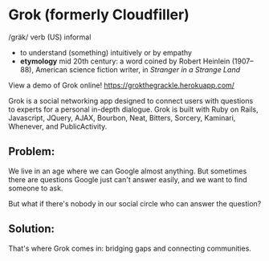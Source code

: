 # Grok (formerly Cloudfiller)
/ɡräk/
verb (US) informal
  - to understand (something) intuitively or by empathy
  - **etymology** mid 20th century: a word coined by Robert Heinlein (1907–88), American science fiction writer, in *Stranger in a Strange Land*

View a demo of Grok online!
https://grokthegrackle.herokuapp.com/

Grok is a social networking app designed to connect users with questions to
experts for a personal in-depth dialogue. Grok is built with Ruby on Rails,
Javascript, JQuery, AJAX, Bourbon, Neat, Bitters, Sorcery, Kaminari, Whenever,
and PublicActivity.

## Problem:
We live in an age where we can Google almost anything. But sometimes there are
questions Google just can't answer easily, and we want to find someone to ask.

But what if there's nobody in our social circle who can answer the question?

## Solution:
That's where Grok comes in: bridging gaps and connecting communities.
